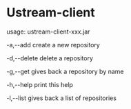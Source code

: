 # Ustream-client

usage: ustream-client-xxx.jar

 -a,--add <name> <author>   create a new repository
 
 -d,--delete <name>         delete a repository
 
 -g,--get <name>            gives back a repository by name
 
 -h,--help                  print this help
 
 -l,--list <threshold>      gives back a list of repositories
 
